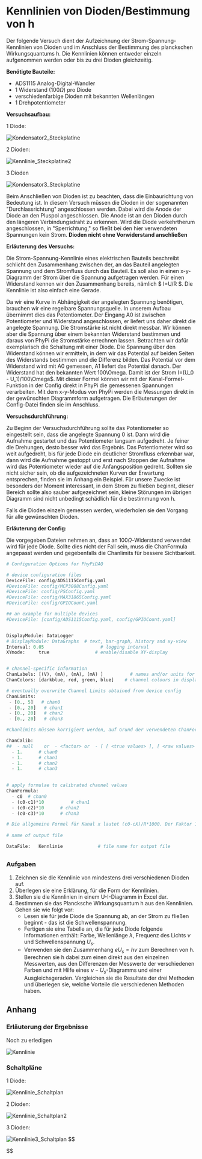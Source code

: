 # Kennlinien von Dioden/Bestimmung von h

Der folgende Versuch dient der Aufzeichnung der Strom-Spannung- Kennlinien von Dioden und im Anschluss der Bestimmung des planckschen Wirkungsquantums h.
Die Kennlinien können entweder einzeln aufgenommen werden oder bis zu drei Dioden gleichzeitig.

**Benötigte Bauteile:**

* ADS1115 Analog-Digital-Wandler
* 1 Widerstand ($100\Omega$) pro Diode
* verschiedenfarbige Dioden mit bekannten Wellenlängen
* 1 Drehpotentiometer

**Versuchsaufbau:**

1 Diode:

![Kondensator2_Steckplatine](Images\Kennlinie_Steckplatine.jpg)



2 Dioden:

![Kennlinie_Steckplatine2](Images\Kennlinie2_Steckplatine.jpg)

3 Dioden

![Kondensator3_Steckplatine](Images\Kennlinie3_Steckplatine.png)

Beim Anschließen von Dioden ist zu beachten, dass die Einbaurichtung von Bedeutung ist. In diesem Versuch müssen die Dioden in der sogenannten "Durchlassrichtung" angeschlossen werden. Dabei wird die Anode der Diode an den Pluspol angeschlossen. Die Anode ist an den Dioden durch den längeren Verbindungsdraht zu erkennen. Wird die Diode verkehrtherum angeschlossen, in "Sperrichtung," so fließt bei den hier verwendeten Spannungen kein Strom. 
**Dioden nicht ohne Vorwiderstand anschließen**

**Erläuterung des Versuchs:**

Die Strom-Spannung-Kennlinie eines elektrischen Bauteils beschreibt schlicht den Zusammenhang zwischen der, an  das Bauteil angelegten Spannung und dem Stromfluss durch das Bauteil. Es soll also in einen x-y-Diagramm der Strom über die Spannung aufgetragen werden. Für einen Widerstand kennen wir den Zusammenhang bereits, nämlich $ I=U/R $. Die Kennlinie ist also einfach eine Gerade.

Da wir eine Kurve in Abhängigkeit der angelegten Spannung benötigen, brauchen wir eine regelbare Spannungsquelle. In unserem Aufbau übernimmt dies das Potentiometer.
Der Eingang A0 ist zwischen Potentiometer und Widerstand angeschlossen, er liefert uns daher direkt die angelegte Spannung.
Die Stromstärke ist nicht direkt messbar. Wir können aber die Spannung über einem bekannten Widerstand bestimmen und daraus von PhyPi die Stromstärke errechnen lassen. Betrachten wir dafür exemplarisch die Schaltung mit einer Diode. Die Spannung über den Widerstand können wir ermitteln, in dem wir das Potential auf beiden Seiten des Widerstands bestimmen und die Differenz bilden. Das Potential vor dem Widerstand wird mit A0 gemessen, A1 liefert das Potential danach. Der Widerstand hat den bekannten Wert 100\Omega. Damit ist der Strom I=(U_0 - U_1)/100\Omega$.  Mit dieser Formel können wir mit der Kanal-Formel-Funktion in der Config direkt in PhyPi die gemessenen Spannungen verarbeiten. Mit dem x-y-Modus von PhyPi werden die Messungen direkt in der gewünschten Diagrammform aufgetragen. Die Erläuterungen der Config-Datei finden sie im Anschluss.

**Versuchsdurchführung:**

Zu Beginn der Versuchsdurchführung sollte das Potentiometer so eingestellt sein, dass die angelegte Spannung 0 ist. Dann wird die Aufnahme gestartet und das Potentiometer langsam aufgedreht. Je feiner die Drehungen, desto besser wird das Ergebnis. Das Potentiometer wird so weit aufgedreht, bis für jede Diode ein deutlicher Stromfluss erkennbar war, dann wird die Aufnahme gestoppt und erst nach Stoppen der Aufnahme wird das Potentiometer wieder auf die Anfangsposition gedreht. Sollten sie nicht sicher sein, ob die aufgezeichneten Kurven der Erwartung entsprechen, finden sie im Anhang ein Beispiel. Für unsere Zwecke ist besonders der Moment interessant, in dem Strom zu fließen beginnt, dieser Bereich sollte also sauber aufgezeichnet sein, kleine Störungen im übrigen Diagramm sind nicht unbedingt schädlich für die bestimmung von h.

Falls die Dioden einzeln gemessen werden, wiederholen sie den Vorgang für alle gewünschten Dioden.

**Erläuterung der Config:**

Die vorgegeben Dateien nehmen an, dass an $100\Omega$-Widerstand verwendet wird für jede Diode. Sollte dies nicht der Fall sein, muss die ChanFormula angepasst werden und gegebenfalls die Chanlimits für bessere Sichtbarkeit.

```Python
# Configuration Options for PhyPiDAQ 

# device configuration files 
DeviceFile: config/ADS1115Config.yaml  
#DeviceFile: config/MCP3008Config.yaml  
#DeviceFile: config/PSConfig.yaml         
#DeviceFile: config/MAX31865Config.yaml 
#DeviceFile: config/GPIOCount.yaml

## an example for multiple devices
#DeviceFile: [config/ADS1115Config.yaml, config/GPIOCount.yaml]  


DisplayModule: DataLogger
# DisplayModule: DataGraphs  # text, bar-graph, history and xy-view
Interval: 0.05                     # logging interval         
XYmode:     true                 # enable/disable XY-display


# channel-specific information
ChanLabels: [(V), (mA), (mA), (mA) ]          # names and/or units for channels 
ChanColors: [darkblue, red, green, blue]    # channel colours in display

# eventually overwrite Channel Limits obtained from device config 
ChanLimits: 
 - [0., 5]   # chan0
 - [0., 20]   # chan1
 - [0., 20]   # chan2
 - [0., 20]   # chan3

#Chanlimits müssen korrigiert werden, auf Grund der verwendeten ChanFormula

ChanCalib:
##  - null    or  - <factor> or  - [ [ <true values> ], [ <raw values> ] ] 
  - 1.      # chan0
  - 1.      # chan1
  - 1.      # chan2
  - 1.      # chan3
                     

# apply formulae to calibrated channel values
ChanFormula:
  - c0  # chan0
  - (c0-c1)*10          # chan1
  - (c0-c2)*10      # chan2
  - (c0-c3)*10		# chan3

# Die allgemeine Formel für Kanal x lautet (c0-cX)/R*1000. Der Faktor 1000 resultiert aus der Umwandlung in mA. Für R /= 100 ändern sich die obigen Formeln damit.
  
# name of output file

DataFile:   Kennlinie             # file name for output file 

```



## 

### Aufgaben

1. Zeichnen sie die Kennlinie von mindestens drei verschiedenen Dioden auf.
2. Überlegen sie eine Erklärung, für die Form der Kennlinien.
3. Stellen sie die Kennlinien in einem U-I-Diagramm in Excel dar.
4. Bestimmen sie das Plancksche Wirkungsquantum h aus den Kennlinien. Gehen sie wie folgt vor:
   * Lesen sie für jede Diode die Spannung ab, an der Strom zu fließen beginnt - das ist die Schwellenspannung.
   * Fertigen sie eine Tabelle an, die für jede Diode folgende Informationen enthält: Farbe, Wellenlänge $\lambda$, Frequenz des Lichts $\nu$ und Schwellenspannung $U_s$.
   * Verwenden sie den Zusammenhang $eU_s = h\nu$ zum Berechnen von h. Berechnen sie h dabei zum einen direkt aus den einzelnen Messwerten, aus den Differenzen der Messwerte der verschiedenen Farben und mit Hilfe eines $\nu - U_s$-Diagramms und einer Ausgleichsgeraden. Vergleichen sie die Resultate der drei Methoden und überlegen sie, welche Vorteile die verschiedenen Methoden haben.

## Anhang

### Erläuterung der Ergebnisse

Noch zu erledigen

![Kennlinie](Images\Kennlinie.png)

### Schaltpläne

1 Diode:

![Kennlinie_Schaltplan](Images\Kennlinie_Schaltplan.jpg)



2 Dioden:

![Kennlinie_Schaltplan2](Images\Kennlinie2_Schaltplan.jpg)

3 Dioden:

![Kennlinie3_Schaltplan](Images\Kennlinie3_Schaltplan.png)
$$

$$
